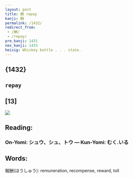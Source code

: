 ```yaml
---
layout: post
title: 酬 repay
kanji: 酬
permalink: /1432/
redirect_from:
 - /酬/
 - /repay/
pre_kanji: 1431
nex_kanji: 1433
heisig: Whiskey bottle . . . state.
---
```


## {1432}

## `repay`

## [13]

<div class="stroke"><img src="E985AC.png" /></div>

## Reading:

### On-Yomi: シュウ、シュ、トウ &mdash; Kun-Yomi: むく.いる

## Words:

報酬(ほうしゅう): remuneration, recompense, reward, toll
